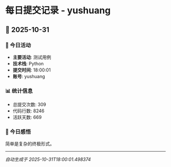 # 每日提交记录 - yushuang

## 📅 2025-10-31

### 🎯 今日活动
- **主要活动**: 测试用例
- **技术栈**: Python
- **提交时间**: 18:00:01
- **账号**: yushuang

### 📊 统计信息
- 总提交次数: 309
- 代码行数: 8246
- 活跃天数: 669

### 💭 今日感悟
简单是复杂的终极形式。

---
*自动生成于 2025-10-31T18:00:01.498374*
